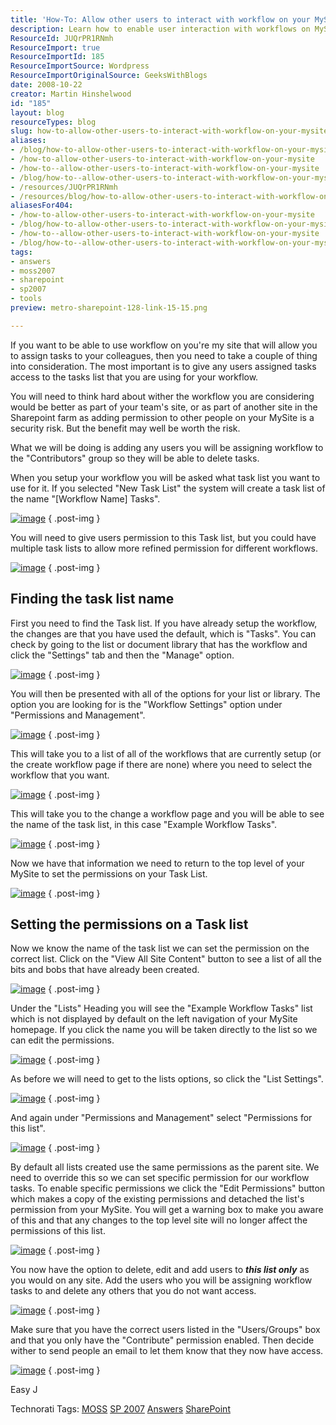 ```yaml
---
title: 'How-To: Allow other users to interact with workflow on your MySite'
description: Learn how to enable user interaction with workflows on MySite. This guide covers permissions, task lists, and best practices for effective collaboration.
ResourceId: JUQrPR1RNmh
ResourceImport: true
ResourceImportId: 185
ResourceImportSource: Wordpress
ResourceImportOriginalSource: GeeksWithBlogs
date: 2008-10-22
creator: Martin Hinshelwood
id: "185"
layout: blog
resourceTypes: blog
slug: how-to-allow-other-users-to-interact-with-workflow-on-your-mysite
aliases:
- /blog/how-to-allow-other-users-to-interact-with-workflow-on-your-mysite
- /how-to-allow-other-users-to-interact-with-workflow-on-your-mysite
- /how-to--allow-other-users-to-interact-with-workflow-on-your-mysite
- /blog/how-to--allow-other-users-to-interact-with-workflow-on-your-mysite
- /resources/JUQrPR1RNmh
- /resources/blog/how-to-allow-other-users-to-interact-with-workflow-on-your-mysite
aliasesFor404:
- /how-to-allow-other-users-to-interact-with-workflow-on-your-mysite
- /blog/how-to-allow-other-users-to-interact-with-workflow-on-your-mysite
- /how-to--allow-other-users-to-interact-with-workflow-on-your-mysite
- /blog/how-to--allow-other-users-to-interact-with-workflow-on-your-mysite
tags:
- answers
- moss2007
- sharepoint
- sp2007
- tools
preview: metro-sharepoint-128-link-15-15.png

---
```

If you want to be able to use workflow on you're my site that will allow you to assign tasks to your colleagues, then you need to take a couple of thing into consideration. The most important is to give any users assigned tasks access to the tasks list that you are using for your workflow.

You will need to think hard about wither the workflow you are considering would be better as part of your team's site, or as part of another site in the Sharepoint farm as adding permission to other people on your MySite is a security risk. But the benefit may well be worth the risk.

What we will be doing is adding any users you will be assigning workflow to the "Contributors" group so they will be able to delete tasks.

When you setup your workflow you will be asked what task list you want to use for it. If you selected "New Task List" the system will create a task list of the name "\[Workflow Name\] Tasks".

[![image](images/HowToAllowotheruserstointeractwithworkfl_D4EB-image_thumb_13-5-5.png)](http://blog.hinshelwood.com/files/2011/05/GWB-WindowsLiveWriter-HowToAllowotheruserstointeractwithworkfl_D4EB-image_28.png)
{ .post-img }

You will need to give users permission to this Task list, but you could have multiple task lists to allow more refined permission for different workflows.

[![image](images/HowToAllowotheruserstointeractwithworkfl_D4EB-image_thumb_12-4-4.png)](http://blog.hinshelwood.com/files/2011/05/GWB-WindowsLiveWriter-HowToAllowotheruserstointeractwithworkfl_D4EB-image_26.png)
{ .post-img }

## Finding the task list name

First you need to find the Task list. If you have already setup the workflow, the changes are that you have used the default, which is "Tasks". You can check by going to the list or document library that has the workflow and click the "Settings" tab and then the "Manage" option.

[![image](images/HowToAllowotheruserstointeractwithworkfl_D4EB-image_thumb_11-3-3.png)](http://blog.hinshelwood.com/files/2011/05/GWB-WindowsLiveWriter-HowToAllowotheruserstointeractwithworkfl_D4EB-image_24.png)
{ .post-img }

You will then be presented with all of the options for your list or library. The option you are looking for is the "Workflow Settings" option under "Permissions and Management".

[![image](images/HowToAllowotheruserstointeractwithworkfl_D4EB-image_thumb_10-2-2.png)](http://blog.hinshelwood.com/files/2011/05/GWB-WindowsLiveWriter-HowToAllowotheruserstointeractwithworkfl_D4EB-image_22.png)
{ .post-img }

This will take you to a list of all of the workflows that are currently setup (or the create workflow page if there are none) where you need to select the workflow that you want.

[![image](images/HowToAllowotheruserstointeractwithworkfl_D4EB-image_thumb_9-13-13.png)](http://blog.hinshelwood.com/files/2011/05/GWB-WindowsLiveWriter-HowToAllowotheruserstointeractwithworkfl_D4EB-image_20.png)
{ .post-img }

This will take you to the change a workflow page and you will be able to see the name of the task list, in this case "Example Workflow Tasks".

[![image](images/HowToAllowotheruserstointeractwithworkfl_D4EB-image_thumb_8-12-12.png)](http://blog.hinshelwood.com/files/2011/05/GWB-WindowsLiveWriter-HowToAllowotheruserstointeractwithworkfl_D4EB-image_18.png)
{ .post-img }

Now we have that information we need to return to the top level of your MySite to set the permissions on your Task List.

[![image](images/HowToAllowotheruserstointeractwithworkfl_D4EB-image_thumb_7-11-11.png)](http://blog.hinshelwood.com/files/2011/05/GWB-WindowsLiveWriter-HowToAllowotheruserstointeractwithworkfl_D4EB-image_16.png)
{ .post-img }

## Setting the permissions on a Task list

Now we know the name of the task list we can set the permission on the correct list. Click on the "View All Site Content" button to see a list of all the bits and bobs that have already been created.

[![image](images/HowToAllowotheruserstointeractwithworkfl_D4EB-image_thumb_6-10-10.png)](http://blog.hinshelwood.com/files/2011/05/GWB-WindowsLiveWriter-HowToAllowotheruserstointeractwithworkfl_D4EB-image_14.png)
{ .post-img }

Under the "Lists" Heading you will see the "Example Workflow Tasks" list which is not displayed by default on the left navigation of your MySite homepage. If you click the name you will be taken directly to the list so we can edit the permissions.

[![image](images/HowToAllowotheruserstointeractwithworkfl_D4EB-image_thumb_5-9-9.png)](http://blog.hinshelwood.com/files/2011/05/GWB-WindowsLiveWriter-HowToAllowotheruserstointeractwithworkfl_D4EB-image_12.png)
{ .post-img }

As before we will need to get to the lists options, so click the "List Settings".

[![image](images/HowToAllowotheruserstointeractwithworkfl_D4EB-image_thumb_4-8-8.png)](http://blog.hinshelwood.com/files/2011/05/GWB-WindowsLiveWriter-HowToAllowotheruserstointeractwithworkfl_D4EB-image_10.png)
{ .post-img }

And again under "Permissions and Management" select "Permissions for this list".

[![image](images/HowToAllowotheruserstointeractwithworkfl_D4EB-image_thumb_3-7-7.png)](http://blog.hinshelwood.com/files/2011/05/GWB-WindowsLiveWriter-HowToAllowotheruserstointeractwithworkfl_D4EB-image_8.png)
{ .post-img }

By default all lists created use the same permissions as the parent site. We need to override this so we can set specific permission for our workflow tasks. To enable specific permissions we click the "Edit Permissions" button which makes a copy of the existing permissions and detached the list's permission from your MySite. You will get a warning box to make you aware of this and that any changes to the top level site will no longer affect the permissions of this list.

[![image](images/HowToAllowotheruserstointeractwithworkfl_D4EB-image_thumb_2-6-6.png)](http://blog.hinshelwood.com/files/2011/05/GWB-WindowsLiveWriter-HowToAllowotheruserstointeractwithworkfl_D4EB-image_6.png)
{ .post-img }

You now have the option to delete, edit and add users to **_this list only_** as you would on any site. Add the users who you will be assigning workflow tasks to and delete any others that you do not want access.

[![image](images/HowToAllowotheruserstointeractwithworkfl_D4EB-image_thumb_1-1-1.png)](http://blog.hinshelwood.com/files/2011/05/GWB-WindowsLiveWriter-HowToAllowotheruserstointeractwithworkfl_D4EB-image_4.png)
{ .post-img }

Make sure that you have the correct users listed in the "Users/Groups" box and that you only have the "Contribute" permission enabled. Then decide wither to send people an email to let them know that they now have access.

[![image](images/HowToAllowotheruserstointeractwithworkfl_D4EB-image_thumb-14-14.png)](http://blog.hinshelwood.com/files/2011/05/GWB-WindowsLiveWriter-HowToAllowotheruserstointeractwithworkfl_D4EB-image_2.png)
{ .post-img }

Easy J

Technorati Tags: [MOSS](http://technorati.com/tags/MOSS) [SP 2007](http://technorati.com/tags/SP+2007) [Answers](http://technorati.com/tags/Answers) [SharePoint](http://technorati.com/tags/SharePoint)
